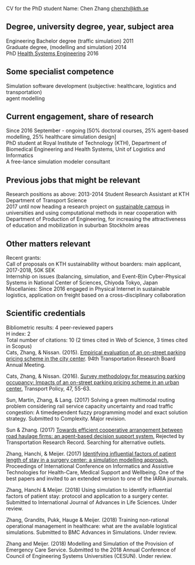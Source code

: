 CV for the PhD student
Name: Chen Zhang <a href="mailto:chenzh@kth.se">chenzh@kth.se</a><br/>

## Degree, university degree, year, subject area
Engineering Bachelor degree (traffic simulation) 2011<br/> 
Graduate degree, (modelling and simulation) 2014<br/>
PhD <a href="https://www.kth.se/mth" target="_blank">Health Systems Engineering</a> 2016
## Some specialist competence
Simulation software development (subjective: healthcare, logistics and transportation)<br />
agent modelling<br />
## Current engagement, share of research
Since 2016 September - ongoing [50% doctoral courses, 25% agent-based modelling, 25% healthcare simulation design]<br />
PhD student at Royal Institute of Technology (KTH), Department of Biomedical Engineering and Health Systems, Unit of Logistics and Informatics<br />
A free-lance simulation modeler consultant<br />
## Previous jobs that might be relevant
Research positions as above: 
2013-2014 Student Research Assistant at KTH Department of Transport Science<br /> 
2017 until now heading a research project on <a href="http://gaming.sth.kth.se/Mobility/" target="_blank">sustainable campus</a> in universities and using computational methods in near cooperation with Department of Production of Engineering, for increasing the attractiveness of education and mobilization in suburban Stockholm areas<br />
## Other matters relevant
Recent grants:<br/>
Call of proposals on KTH sustainability without boarders: main applicant, 2017-2018, 50K SEK<br/>
Internship on issues (balancing, simulation, and Event-B)in Cyber-Physical Systems in National Center of Sciences, Chiyoda Tokyo, Japan<br/>
Miscellanies: Since 2016 engaged in Physical Internet in sustainable logistics, application on freight based on a cross-disciplinary collaboration<br/>

## Scientific credentials 
Bibliometric results:
4 peer-reviewed papers<br />
H index: 2<br />
Total number of citations: 10 (2 times cited in Web of Science, 3 times cited in Scopus)<br/>
Cats, Zhang, & Nissan. (2015). <a href="http://docs.trb.org/prp/15-2068.pdf" target="_blank">Empirical evaluation of an on-street parking pricing scheme in the city center</a>. 94th Transportation Research Board Annual Meeting.<br/>

Cats, Zhang, & Nissan. (2016). <a href="Catsetal.ParkingOccupancy2016.pdf" target="_blank">Survey methodology for measuring parking occupancy: Impacts of an on-street parking pricing scheme in an urban center.</a> Transport Policy, 47, 55-63.<br/>

Sun, Martin, Zhang, & Lang. (2017) Solving a green multimodal routing problem considering rail service capacity uncertainty and road traffic congestion: A timedependent fuzzy programming model and exact solution strategy. Submitted to Complexity. Major revision.<br/>

Sun & Zhang. (2017) <a href="9541026.v1.pdf" target="_blank">Towards efficient cooperative arrangement between road haulage firms: an agent-based decision support system.</a> Rejected by Transportation Research Record. Searching for alternative outlets.<br/>

Zhang, Hanchi, & Meijer. (2017) <a href="http://www.thinkmind.org/index.php?view=article&articleid=healthinfo_2017_3_10_80047" target="_blank">Identifying influential factors of patient length of stay in a surgery center: a simulation modelling approach.</a> Proceedings of International Conference on Informatics and Assistive Technologies for Health-Care, Medical Support and Wellbeing. One of the best papers and invited to an extended version to one of the IARIA journals.<br/>

Zhang, Hanchi & Meijer. (2018) Using simulation to identify influential factors of patient stay: protocol and application to a surgery center. Submitted to International Journal of Advances in Life Sciences. Under review.<br/>

Zhang, Grandits, Pukk, Hauge & Meijer. (2018) Training non-rational operational management in healthcare: what are the available logistical simulations. Submitted to BMC Advances in Simulations. Under review.<br/>

Zhang and Meijer. (2018) Modelling and Simulation of the Provision of Emergency Care Service. Submitted to the 2018 Annual Conference of Council of Engineering Systems Universities (CESUN). Under review.<br/>
